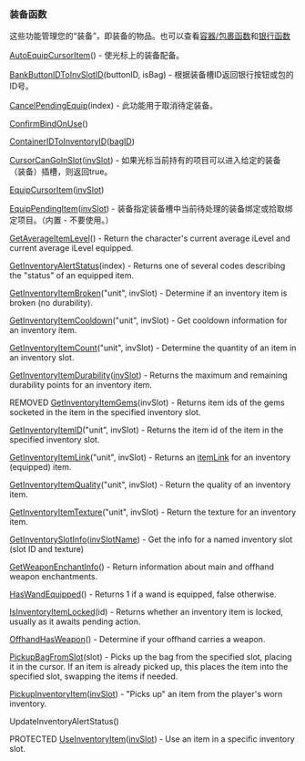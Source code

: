 ### 装备函数

这些功能管理您的“装备”，即装备的物品。也可以查看[容器/包裹函数](https://wow.gamepedia.com/World_of_Warcraft_API#Container.2FBag_Functions)和[银行函数](https://wow.gamepedia.com/World_of_Warcraft_API#Bank_Functions)

[AutoEquipCursorItem](https://wow.gamepedia.com/API_AutoEquipCursorItem)\(\) - 使光标上的装备配备。

[BankButtonIDToInvSlotID](https://wow.gamepedia.com/API_BankButtonIDToInvSlotID)\(buttonID, isBag\) - 根据装备槽ID返回银行按钮或包的ID号。

[CancelPendingEquip](https://wow.gamepedia.com/API_CancelPendingEquip)\(index\) - 此功能用于取消待定装备。

[ConfirmBindOnUse](https://wow.gamepedia.com/API_ConfirmBindOnUse)\(\)

[ContainerIDToInventoryID](https://wow.gamepedia.com/API_ContainerIDToInventoryID)\([bagID](https://wow.gamepedia.com/BagId)\)

[CursorCanGoInSlot](https://wow.gamepedia.com/API_CursorCanGoInSlot)\([invSlot](https://wow.gamepedia.com/InventorySlotId)\) - 如果光标当前持有的项目可以进入给定的装备（装备）插槽，则返回true。

[EquipCursorItem](https://wow.gamepedia.com/API_EquipCursorItem)\([invSlot](https://wow.gamepedia.com/InventorySlotId)\)

[EquipPendingItem](https://wow.gamepedia.com/API_EquipPendingItem)\([invSlot](https://wow.gamepedia.com/InventorySlotId)\) - 装备指定装备槽中当前待处理的装备绑定或拾取绑定项目。（内置 - 不要使用。）

[GetAverageItemLevel](https://wow.gamepedia.com/API_GetAverageItemLevel)\(\) - Return the character's current average iLevel and current average iLevel equipped.

[GetInventoryAlertStatus](https://wow.gamepedia.com/API_GetInventoryAlertStatus)\(index\) - Returns one of several codes describing the "status" of an equipped item.

[GetInventoryItemBroken](https://wow.gamepedia.com/API_GetInventoryItemBroken)\("unit", invSlot\) - Determine if an inventory item is broken \(no durability\).

[GetInventoryItemCooldown](https://wow.gamepedia.com/API_GetInventoryItemCooldown)\("unit", invSlot\) - Get cooldown information for an inventory item.

[GetInventoryItemCount](https://wow.gamepedia.com/API_GetInventoryItemCount)\("unit", invSlot\) - Determine the quantity of an item in an inventory slot.

[GetInventoryItemDurability](https://wow.gamepedia.com/API_GetInventoryItemDurability)\([invSlot](https://wow.gamepedia.com/InventorySlotId)\) - Returns the maximum and remaining durability points for an inventory item.

REMOVED [GetInventoryItemGems](https://wow.gamepedia.com/API_GetInventoryItemGems)\(invSlot\) - Returns item ids of the gems socketed in the item in the specified inventory slot.

[GetInventoryItemID](https://wow.gamepedia.com/API_GetInventoryItemID)\("unit", invSlot\) - Returns the item id of the item in the specified inventory slot.

[GetInventoryItemLink](https://wow.gamepedia.com/API_GetInventoryItemLink)\("unit", invSlot\) - Returns an [itemLink](https://wow.gamepedia.com/ItemLink) for an inventory \(equipped\) item.

[GetInventoryItemQuality](https://wow.gamepedia.com/API_GetInventoryItemQuality)\("unit", invSlot\) - Return the quality of an inventory item.

[GetInventoryItemTexture](https://wow.gamepedia.com/API_GetInventoryItemTexture)\("unit", invSlot\) - Return the texture for an inventory item.

[GetInventorySlotInfo](https://wow.gamepedia.com/API_GetInventorySlotInfo)\([invSlotName](https://wow.gamepedia.com/InventorySlotName)\) - Get the info for a named inventory slot \(slot ID and texture\)

[GetWeaponEnchantInfo](https://wow.gamepedia.com/API_GetWeaponEnchantInfo)\(\) - Return information about main and offhand weapon enchantments.

[HasWandEquipped](https://wow.gamepedia.com/API_HasWandEquipped)\(\) - Returns 1 if a wand is equipped, false otherwise.

[IsInventoryItemLocked](https://wow.gamepedia.com/API_IsInventoryItemLocked)\(id\) - Returns whether an inventory item is locked, usually as it awaits pending action.

[OffhandHasWeapon](https://wow.gamepedia.com/API_OffhandHasWeapon)\(\) - Determine if your offhand carries a weapon.

[PickupBagFromSlot](https://wow.gamepedia.com/API_PickupBagFromSlot)\(slot\) - Picks up the bag from the specified slot, placing it in the cursor. If an item is already picked up, this places the item into the specified slot, swapping the items if needed.

[PickupInventoryItem](https://wow.gamepedia.com/API_PickupInventoryItem)\([invSlot](https://wow.gamepedia.com/InventorySlotId)\) - "Picks up" an item from the player's worn inventory.

UpdateInventoryAlertStatus\(\)

PROTECTED [UseInventoryItem](https://wow.gamepedia.com/API_UseInventoryItem)\([invSlot](https://wow.gamepedia.com/InventorySlotId)\) - Use an item in a specific inventory slot.

  


